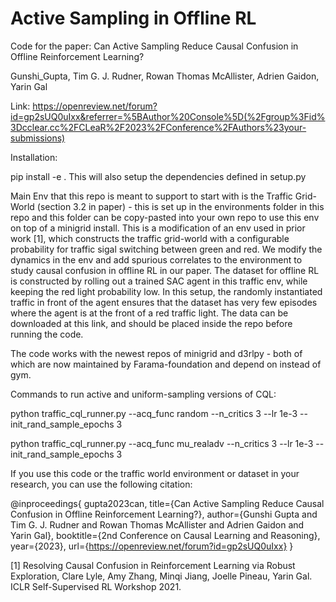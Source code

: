 # Active Sampling in Offline RL

Code for the paper: Can Active Sampling Reduce Causal Confusion in Offline Reinforcement Learning?

Gunshi_Gupta, Tim G. J. Rudner, Rowan Thomas McAllister, Adrien Gaidon, Yarin Gal

Link: https://openreview.net/forum?id=gp2sUQ0uIxx&referrer=%5BAuthor%20Console%5D(%2Fgroup%3Fid%3Dcclear.cc%2FCLeaR%2F2023%2FConference%2FAuthors%23your-submissions)


Installation:

pip install -e .
This will also setup the dependencies defined in setup.py

Main Env that this repo is meant to support to start with is the Traffic Grid-World (section 3.2 in paper) - this is set up in the environments folder in this repo and this folder can be copy-pasted into your own repo to use this env on top of  a minigrid install. 
This is a modification of an env used in prior work [1], which constructs the traffic grid-world with a configurable probability for traffic sigal switching between green and red. We modify the dynamics in the env and add spurious correlates to the environment to study causal confusion in offline RL in our paper.
The dataset for offline RL is constructed by rolling out a trained SAC agent in this traffic env, while keeping the red light probability low. In this setup, the randomly instantiated traffic in front of the agent ensures that the dataset has very few episodes where the agent is at the front of a red traffic light. The data can be downloaded at this link, and should be placed inside the repo before running the code.

The code works with the newest repos of minigrid and d3rlpy - both of which are now maintained by Farama-foundation and depend on  instead of gym.

Commands to run active and uniform-sampling versions of CQL:

python traffic_cql_runner.py --acq_func random --n_critics 3 --lr 1e-3 --init_rand_sample_epochs 3

python traffic_cql_runner.py --acq_func mu_realadv --n_critics 3 --lr 1e-3 --init_rand_sample_epochs 3


If you use this code or the traffic world environment or dataset in your research, you can use the following citation:

@inproceedings{
gupta2023can,
title={Can Active Sampling Reduce Causal Confusion in Offline Reinforcement Learning?},
author={Gunshi Gupta and Tim G. J. Rudner and Rowan Thomas McAllister and Adrien Gaidon and Yarin Gal},
booktitle={2nd Conference on Causal Learning and Reasoning},
year={2023},
url={https://openreview.net/forum?id=gp2sUQ0uIxx}
}

[1] Resolving Causal Confusion in Reinforcement Learning via Robust Exploration, Clare Lyle, Amy Zhang, Minqi Jiang, Joelle Pineau, Yarin Gal. ICLR Self-Supervised RL Workshop 2021.
